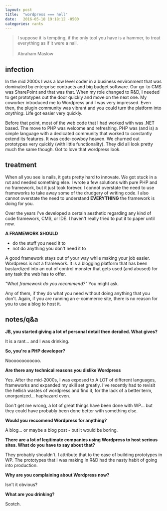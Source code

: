 ```yaml
---
layout: post
title:  "wordpress === hell"
date:   2016-05-18 19:18:12 -0500
categories: rants
---
```


> I suppose it is tempting, if the only tool you have is a hammer, to treat 
> everything as if it were a nail.
> <br /><br />
> Abraham Maslow


infection
-------------------------------------------------------------------------------
In the mid 2000s I was a low level coder in a business environment that was dominated
by enterprise contracts and big budget software. Our go-to CMS was SharePoint and 
that was that. When my role changed to R&D, I needed to get prototypes out the door 
quickly and move on the next one. My coworker introduced me to Wordpress and I was 
very impressed. Even then, the plugin community was vibrant and you could turn the 
platform into _anything_. Life got easier very quickly.

Before that point, most of the web code that I had worked with was .NET based. 
The move to PHP was welcome and refreshing. PHP was (and is) a simple language
with a dedicated community that worked to constantly extend its features. It 
was code-cowboy heaven. We churned out prototypes very quickly (with little 
functionality). They did all look pretty much the same though. Got to love 
that wordpress look.

treatment
-------------------------------------------------------------------------------

When all you see is nails, it gets pretty hard to innovate. We got stuck in a rut and 
needed something else. I wrote a few solutions with pure PHP and no framework, but 
it just took forever. I connot overstate the need to use frameworks to take away some
of the drudgery of writing code. I also cannot overstate the need to understand 
**EVERYTHING** the framework is doing for you.

Over the years I've developed a certain aesthetic regarding any kind of code framework,
CMS, or IDE. I haven't really tried to put it to paper until now.

**A FRAMEWORK SHOULD**

+ do the stuff you need it to
+ not do anything you don't need it to

A good framework stays out of your way while making your job easier. Wordpress is not 
a framework. It is a blogging platform that has been bastardized into an out of control
monster that gets used (and abused) for any task the web has to offer.

*"What framework do you recommend?"* You might ask.

Any of them, if they do what you need without doing anything that you don't. Again, 
if you are running an e-commerce site, there is no reason for you to use a blog to 
host it.

notes/q&a
-------------------------------------------------------------------------------

**JB, you started giving a lot of personal detail then derailed. What gives?**

It is a rant... and I was drinking.

**So, you're a PHP developer?**

Noooooooooooo.

**Are there any technical reasons you dislike Wordpress**

Yes. After the mid-2000s, I was exposed to A LOT of different languages, frameworks
and expanded my skill set greatly. I've recently had to revisit the hellish wastes
of wordpress and find it, for the lack of a better term, unorganized... haphazard even.

Don't get me wrong, a lot of great things have been done with WP... but they could have
probably been done better with something else.

**Would you reccomend Wordpress for anything?**

A blog... or maybe a blog post - but it would be boring.

**There are a lot of legitimate companies using Wordpress to host serious sites. What
do you have to say about that?**

They probably shouldn't. I attribute that to the ease of building prototypes in WP. 
The prototypes that I was making in R&D had the nasty habit of going into production. 

**Why are you complaining about Wordpress now?**

Isn't it obvious?

**What are you drinking?**

Scotch.
